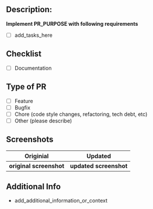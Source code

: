 ## Description:

**Implement PR_PURPOSE with following requirements**

- [ ] add_tasks_here

## Checklist

- [ ] Documentation

## Type of PR

- [ ] Feature
- [ ] Bugfix
- [ ] Chore (code style changes, refactoring, tech debt, etc)
- [ ] Other (please describe)

## Screenshots

|        Originial        |        Updated         |
| :---------------------: | :--------------------: |
| **original screenshot** | **updated screenshot** |

## Additional Info

- add_additional_information_or_context
